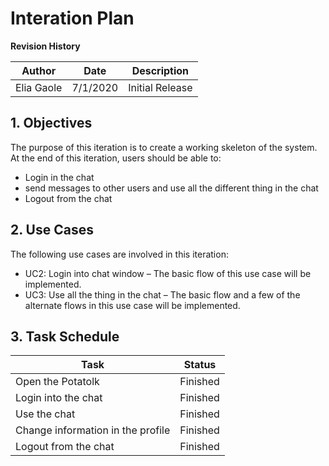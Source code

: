 ﻿# Interation Plan

**Revision History**

| **Author** | **Date** | **Description** |
| --- | --- | --- |
| Elia Gaole | 7/1/2020 | Initial Release |



## 1. Objectives

The purpose of this iteration is to create a working skeleton of the system. At the end of this iteration, users should be able to:

- Login in the chat
- send messages to other users and use all the different thing in the chat
- Logout from the chat



## 2. Use Cases

The following use cases are involved in this iteration:

- UC2: Login into chat window – The basic flow of this use case will be implemented.
- UC3: Use all the thing in the chat – The basic flow and a few of the alternate flows in this use case will be implemented.



## 3. Task Schedule

| **Task** | **Status** |
| --- | --- |
| Open the Potatolk | Finished |
| Login into the chat | Finished |
| Use the chat | Finished |
| Change information in the profile | Finished |
| Logout from the chat | Finished |